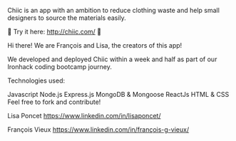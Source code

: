 Chiic is an app with an ambition to reduce clothing waste and help small designers to source the materials easily.

🥼 Try it here: http://chiic.com/ 🧥

Hi there! We are François and Lisa, the creators of this app!

We developed and deployed Chiic within a week and half as part of our Ironhack coding bootcamp journey.

Technologies used:

Javascript
Node.js
Express.js
MongoDB & Mongoose
ReactJs 
HTML & CSS
Feel free to fork and contribute!

Lisa Poncet https://www.linkedin.com/in/lisaponcet/

François Vieux https://www.linkedin.com/in/françois-g-vieux/
